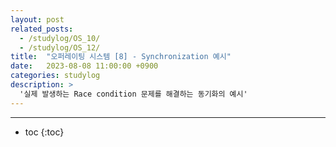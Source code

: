 ```yaml
---
layout: post
related_posts:
  - /studylog/OS_10/
  - /studylog/OS_12/
title:  "오퍼레이팅 시스템 [8] - Synchronization 예시"
date:   2023-08-08 11:00:00 +0900
categories: studylog
description: >
  '실제 발생하는 Race condition 문제를 해결하는 동기화의 예시'
---
```

* * *
* toc
{:toc}
